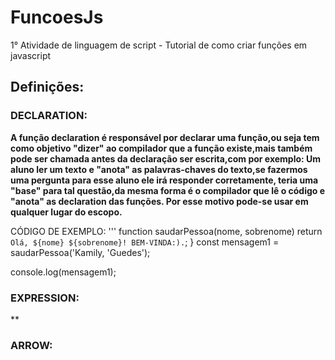 # FuncoesJs
1° Atividade de linguagem de script  - Tutorial de como criar funções em javascript 
## Definições:
### DECLARATION:
**A função declaration é responsável por declarar uma função,ou seja tem como objetivo "dizer" ao compilador que a função existe,mais também pode ser chamada antes da declaração ser escrita,com por exemplo: Um aluno ler um texto e "anota" as palavras-chaves do texto,se fazermos uma pergunta para esse aluno ele irá responder corretamente, teria uma "base" para tal questão,da mesma forma é o compilador que lê o código e "anota" as declaration das funções. Por esse motivo pode-se usar em qualquer lugar do escopo.**

CÓDIGO DE EXEMPLO:
'''
function saudarPessoa(nome, sobrenome)
  return `Olá, ${nome} ${sobrenome}! BEM-VINDA:).`;
}
const mensagem1 = saudarPessoa('Kamily, 'Guedes');

console.log(mensagem1); 



### EXPRESSION:
**

### ARROW:
